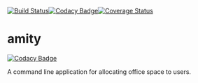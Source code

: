 [![Build Status](https://travis-ci.org/andela-bmwenda/amity-cp1.svg?branch=develop)](https://travis-ci.org/andela-bmwenda/amity-cp1)[![Codacy Badge](https://api.codacy.com/project/badge/Grade/8545e9cf2e9840caae8c41a9f7ec7803)](https://www.codacy.com/app/boniface-mwenda/amity-cp1?utm_source=github.com&amp;utm_medium=referral&amp;utm_content=andela-bmwenda/amity-cp1&amp;utm_campaign=Badge_Grade)[![Coverage Status](https://coveralls.io/repos/github/andela-bmwenda/amity-cp1/badge.svg?branch=develop)](https://coveralls.io/github/andela-bmwenda/amity-cp1?branch=develop)
# amity

[![Codacy Badge](https://api.codacy.com/project/badge/Grade/8545e9cf2e9840caae8c41a9f7ec7803)](https://www.codacy.com/app/boniface-mwenda/amity-cp1?utm_source=github.com&utm_medium=referral&utm_content=andela-bmwenda/amity-cp1&utm_campaign=badger)

A command line application for allocating office space to users. 
